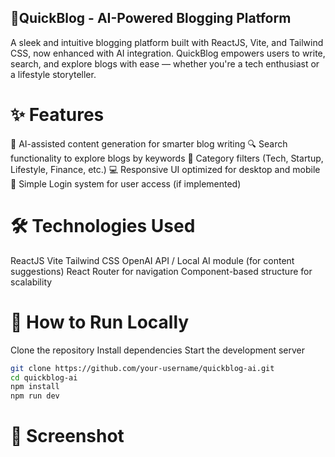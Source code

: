 ## 📝QuickBlog - AI-Powered Blogging Platform

A sleek and intuitive blogging platform built with ReactJS, Vite, and Tailwind CSS, now enhanced with AI integration.
QuickBlog empowers users to write, search, and explore blogs with ease — whether you're a tech enthusiast or a lifestyle storyteller.

# ✨ Features

🧠 AI-assisted content generation for smarter blog writing
🔍 Search functionality to explore blogs by keywords
📂 Category filters (Tech, Startup, Lifestyle, Finance, etc.)
💻 Responsive UI optimized for desktop and mobile
🔐 Simple Login system for user access (if implemented)

# 🛠️ Technologies Used

ReactJS
Vite
Tailwind CSS
OpenAI API / Local AI module (for content suggestions)
React Router for navigation
Component-based structure for scalability

# 🚀 How to Run Locally

Clone the repository
Install dependencies
Start the development server
```bash
git clone https://github.com/your-username/quickblog-ai.git
cd quickblog-ai
npm install
npm run dev
```

# 📸 Screenshot
